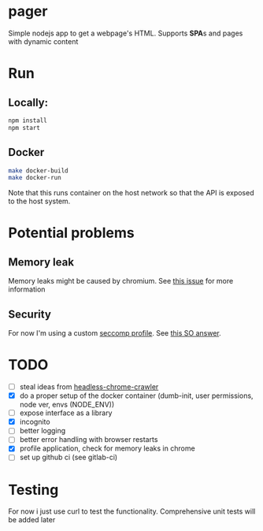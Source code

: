 # pager

Simple nodejs app to get a webpage's HTML.
Supports **SPA**s and pages with dynamic content

# Run

## Locally:

```bash
npm install
npm start
```

## Docker

```bash
make docker-build
make docker-run
```

Note that this runs container on the host network so that the API is exposed to the host system.

# Potential problems

## Memory leak

Memory leaks might be caused by chromium.
See [this issue](https://github.com/puppeteer/puppeteer/issues/5893) for more information

## Security

For now I'm using a custom [seccomp profile](https://github.com/Zenika/alpine-chrome#-the-best-with-seccomp).
See [this SO answer](https://security.stackexchange.com/a/227147).

# TODO

- [ ] steal ideas from [headless-chrome-crawler](https://github.com/yujiosaka/headless-chrome-crawler)
- [x] do a proper setup of the docker container (dumb-init, user permissions, node ver, envs (NODE_ENV))
- [ ] expose interface as a library
- [x] incognito
- [ ] better logging
- [ ] better error handling with browser restarts
- [x] profile application, check for memory leaks in chrome
- [ ] set up github ci (see gitlab-ci)

# Testing

For now i just use curl to test the functionality.
Comprehensive unit tests will be added later
